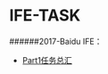 # IFE-TASK
######2017-Baidu IFE：
* [Part1任务总汇](https://github.com/JohnChow2017/IFE-TASK/tree/master/2017-task/part1)

